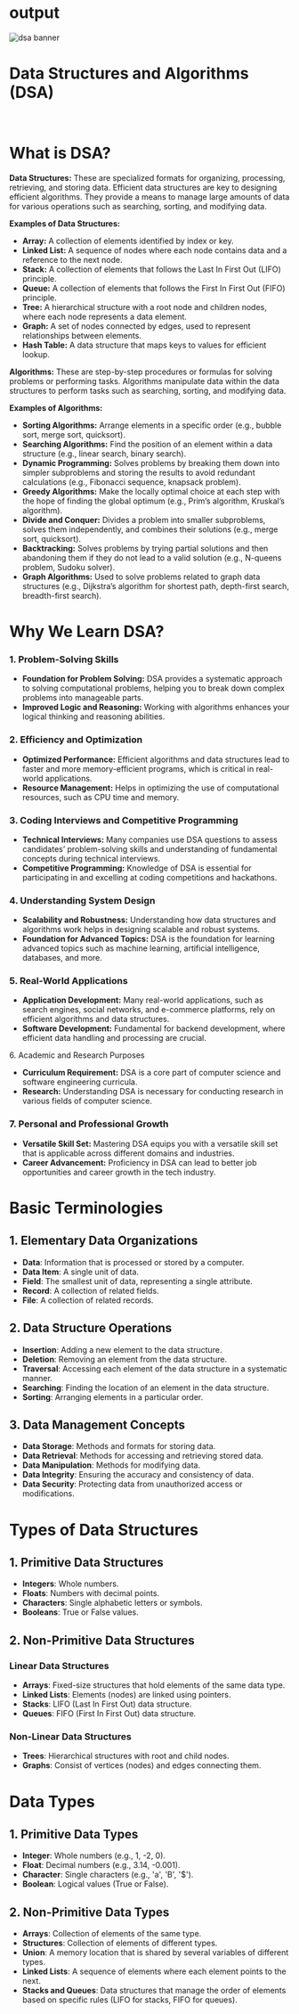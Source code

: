 # output 
![dsa banner](https://github.com/vedantjoshi-211/DSA-hub/assets/174167225/17f6cb95-ef9b-4db6-b4fa-de2f77a4633b)

<h1>Data Structures and Algorithms (DSA)</h1>
    <br>
    <h1>What is DSA?</h1>
        <p>
            <strong>Data Structures:</strong> These are specialized formats for organizing, processing, retrieving, and storing data. Efficient data structures are key to designing efficient algorithms. They provide a means to manage large amounts of data for various operations such as searching, sorting, and modifying data.
        </p>
        <p>
            <strong>Examples of Data Structures:</strong>
        </p>
        <ul>
            <li><strong>Array:</strong> A collection of elements identified by index or key.</li>
            <li><strong>Linked List:</strong> A sequence of nodes where each node contains data and a reference to the next node.</li>
            <li><strong>Stack:</strong> A collection of elements that follows the Last In First Out (LIFO) principle.</li>
            <li><strong>Queue:</strong> A collection of elements that follows the First In First Out (FIFO) principle.</li>
            <li><strong>Tree:</strong> A hierarchical structure with a root node and children nodes, where each node represents a data element.</li>
            <li><strong>Graph:</strong> A set of nodes connected by edges, used to represent relationships between elements.</li>
            <li><strong>Hash Table:</strong> A data structure that maps keys to values for efficient lookup.</li>
        </ul>
        <p>
            <strong>Algorithms:</strong> These are step-by-step procedures or formulas for solving problems or performing tasks. Algorithms manipulate data within the data structures to perform tasks such as searching, sorting, and modifying data.
        </p>
        <p>
            <strong>Examples of Algorithms:</strong>
        </p>
        <ul>
            <li><strong>Sorting Algorithms:</strong> Arrange elements in a specific order (e.g., bubble sort, merge sort, quicksort).</li>
            <li><strong>Searching Algorithms:</strong> Find the position of an element within a data structure (e.g., linear search, binary search).</li>
            <li><strong>Dynamic Programming:</strong> Solves problems by breaking them down into simpler subproblems and storing the results to avoid redundant calculations (e.g., Fibonacci sequence, knapsack problem).</li>
            <li><strong>Greedy Algorithms:</strong> Make the locally optimal choice at each step with the hope of finding the global optimum (e.g., Prim’s algorithm, Kruskal’s algorithm).</li>
            <li><strong>Divide and Conquer:</strong> Divides a problem into smaller subproblems, solves them independently, and combines their solutions (e.g., merge sort, quicksort).</li>
            <li><strong>Backtracking:</strong> Solves problems by trying partial solutions and then abandoning them if they do not lead to a valid solution (e.g., N-queens problem, Sudoku solver).</li>
            <li><strong>Graph Algorithms:</strong> Used to solve problems related to graph data structures (e.g., Dijkstra’s algorithm for shortest path, depth-first search, breadth-first search).</li>
        </ul>
        <h1>Why We Learn DSA?</h1>
        <h3>1. Problem-Solving Skills</h3>
        <ul>
            <li><strong>Foundation for Problem Solving:</strong> DSA provides a systematic approach to solving computational problems, helping you to break down complex problems into manageable parts.</li>
            <li><strong>Improved Logic and Reasoning:</strong> Working with algorithms enhances your logical thinking and reasoning abilities.</li>
        </ul>
        <h3>2. Efficiency and Optimization</h3>
        <ul>
            <li><strong>Optimized Performance:</strong> Efficient algorithms and data structures lead to faster and more memory-efficient programs, which is critical in real-world applications.</li>
            <li><strong>Resource Management:</strong> Helps in optimizing the use of computational resources, such as CPU time and memory.</li>
        </ul>
        <h3>3. Coding Interviews and Competitive Programming</h3>
        <ul>
            <li><strong>Technical Interviews:</strong> Many companies use DSA questions to assess candidates’ problem-solving skills and understanding of fundamental concepts during technical interviews.</li>
            <li><strong>Competitive Programming:</strong> Knowledge of DSA is essential for participating in and excelling at coding competitions and hackathons.</li>
        </ul>
        <h3>4. Understanding System Design</h3>
        <ul>
            <li><strong>Scalability and Robustness:</strong> Understanding how data structures and algorithms work helps in designing scalable and robust systems.</li>
            <li><strong>Foundation for Advanced Topics:</strong> DSA is the foundation for learning advanced topics such as machine learning, artificial intelligence, databases, and more.</li>
        </ul>
        <h3>5. Real-World Applications</h3>
        <ul>
            <li><strong>Application Development:</strong> Many real-world applications, such as search engines, social networks, and e-commerce platforms, rely on efficient algorithms and data structures.</li>
            <li><strong>Software Development:</strong> Fundamental for backend development, where efficient data handling and processing are crucial.</li>
        </ul
        <h3>6. Academic and Research Purposes</h3>
        <ul>
            <li><strong>Curriculum Requirement:</strong> DSA is a core part of computer science and software engineering curricula.</li>
            <li><strong>Research:</strong> Understanding DSA is necessary for conducting research in various fields of computer science.</li>
        </ul>
        <h3>7. Personal and Professional Growth</h3>
        <ul>
            <li><strong>Versatile Skill Set:</strong> Mastering DSA equips you with a versatile skill set that is applicable across different domains and industries.</li>
            <li><strong>Career Advancement:</strong> Proficiency in DSA can lead to better job opportunities and career growth in the tech industry.</li>
        </ul>
    <h1>Basic Terminologies</h1>
    <h2>1. Elementary Data Organizations</h2>
    <ul>
        <li><strong>Data</strong>: Information that is processed or stored by a computer.</li>
        <li><strong>Data Item</strong>: A single unit of data.</li>
        <li><strong>Field</strong>: The smallest unit of data, representing a single attribute.</li>
        <li><strong>Record</strong>: A collection of related fields.</li>
        <li><strong>File</strong>: A collection of related records.</li>
    </ul>
    <h2>2. Data Structure Operations</h2>
    <ul>
        <li><strong>Insertion</strong>: Adding a new element to the data structure.</li>
        <li><strong>Deletion</strong>: Removing an element from the data structure.</li>
        <li><strong>Traversal</strong>: Accessing each element of the data structure in a systematic manner.</li>
        <li><strong>Searching</strong>: Finding the location of an element in the data structure.</li>
        <li><strong>Sorting</strong>: Arranging elements in a particular order.</li>
    </ul>
    <h2>3. Data Management Concepts</h2>
    <ul>
        <li><strong>Data Storage</strong>: Methods and formats for storing data.</li>
        <li><strong>Data Retrieval</strong>: Methods for accessing and retrieving stored data.</li>
        <li><strong>Data Manipulation</strong>: Methods for modifying data.</li>
        <li><strong>Data Integrity</strong>: Ensuring the accuracy and consistency of data.</li>
        <li><strong>Data Security</strong>: Protecting data from unauthorized access or modifications.</li>
    </ul>
    <h1>Types of Data Structures</h1>
    <h2>1. Primitive Data Structures</h2>
    <ul>
        <li><strong>Integers</strong>: Whole numbers.</li>
        <li><strong>Floats</strong>: Numbers with decimal points.</li>
        <li><strong>Characters</strong>: Single alphabetic letters or symbols.</li>
        <li><strong>Booleans</strong>: True or False values.</li>
    </ul>
    <h2>2. Non-Primitive Data Structures</h2>
    <h3>Linear Data Structures</h3>
    <ul>
        <li><strong>Arrays</strong>: Fixed-size structures that hold elements of the same data type.</li>
        <li><strong>Linked Lists</strong>: Elements (nodes) are linked using pointers.</li>
        <li><strong>Stacks</strong>: LIFO (Last In First Out) data structure.</li>
        <li><strong>Queues</strong>: FIFO (First In First Out) data structure.</li>
    </ul>
    <h3>Non-Linear Data Structures</h3>
    <ul>
        <li><strong>Trees</strong>: Hierarchical structures with root and child nodes.</li>
        <li><strong>Graphs</strong>: Consist of vertices (nodes) and edges connecting them.</li>
    </ul>
    <h1>Data Types</h1>
    <h2>1. Primitive Data Types</h2>
    <ul>
        <li><strong>Integer</strong>: Whole numbers (e.g., 1, -2, 0).</li>
        <li><strong>Float</strong>: Decimal numbers (e.g., 3.14, -0.001).</li>
        <li><strong>Character</strong>: Single characters (e.g., 'a', 'B', '$').</li>
        <li><strong>Boolean</strong>: Logical values (True or False).</li>
    </ul>
    <h2>2. Non-Primitive Data Types</h2>
    <ul>
        <li><strong>Arrays</strong>: Collection of elements of the same type.</li>
        <li><strong>Structures</strong>: Collection of elements of different types.</li>
        <li><strong>Union</strong>: A memory location that is shared by several variables of different types.</li>
        <li><strong>Linked Lists</strong>: A sequence of elements where each element points to the next.</li>
        <li><strong>Stacks and Queues</strong>: Data structures that manage the order of elements based on specific rules (LIFO for stacks, FIFO for queues).</li>
    </ul>

   

        
